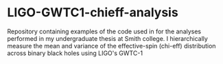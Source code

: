 # LIGO-GWTC1-chieff-analysis
Repository containing examples of the code used in for the analyses performed in my undergraduate thesis at Smith college. I hierarchically measure the mean and variance of the effective-spin (chi-eff) distribution across binary black holes using LIGO's GWTC-1
